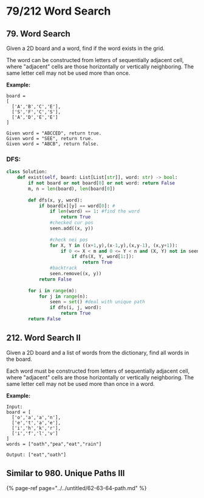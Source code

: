 # 79/212 Word Search

## 79. Word Search

Given a 2D board and a word, find if the word exists in the grid.

The word can be constructed from letters of sequentially adjacent cell, where "adjacent" cells are those horizontally or vertically neighboring. The same letter cell may not be used more than once.

**Example:**

```text
board =
[
  ['A','B','C','E'],
  ['S','F','C','S'],
  ['A','D','E','E']
]

Given word = "ABCCED", return true.
Given word = "SEE", return true.
Given word = "ABCB", return false.
```

### DFS:

```python
class Solution:
    def exist(self, board: List[List[str]], word: str) -> bool:
        if not board or not board[0] or not word: return False
        m, n = len(board), len(board[0])
        
        def dfs(x, y, word):    
            if board[x][y] == word[0]: #
                if len(word) == 1: #find the word
                    return True
                #checked cur pos
                seen.add((x, y))
                
                #check nei pos
                for X, Y in ((x+1,y),(x-1,y),(x,y-1), (x,y+1)):
                    if 0 <= X < m and 0 <= Y < n and (X, Y) not in seen:
                        if dfs(X, Y, word[1:]):
                            return True
                #backtrack
                seen.remove((x, y))
            return False
        
        for i in range(m):
            for j in range(n):
                seen = set() #deal with unique path
                if dfs(i, j, word):
                    return True
        return False         
```

## 212. Word Search II

Given a 2D board and a list of words from the dictionary, find all words in the board.

Each word must be constructed from letters of sequentially adjacent cell, where "adjacent" cells are those horizontally or vertically neighboring. The same letter cell may not be used more than once in a word.

**Example:**

```text
Input: 
board = [
  ['o','a','a','n'],
  ['e','t','a','e'],
  ['i','h','k','r'],
  ['i','f','l','v']
]
words = ["oath","pea","eat","rain"]

Output: ["eat","oath"]
```

##  Similar to 980. Unique Paths III

{% page-ref page="../../untitled/62-63-64-path.md" %}



